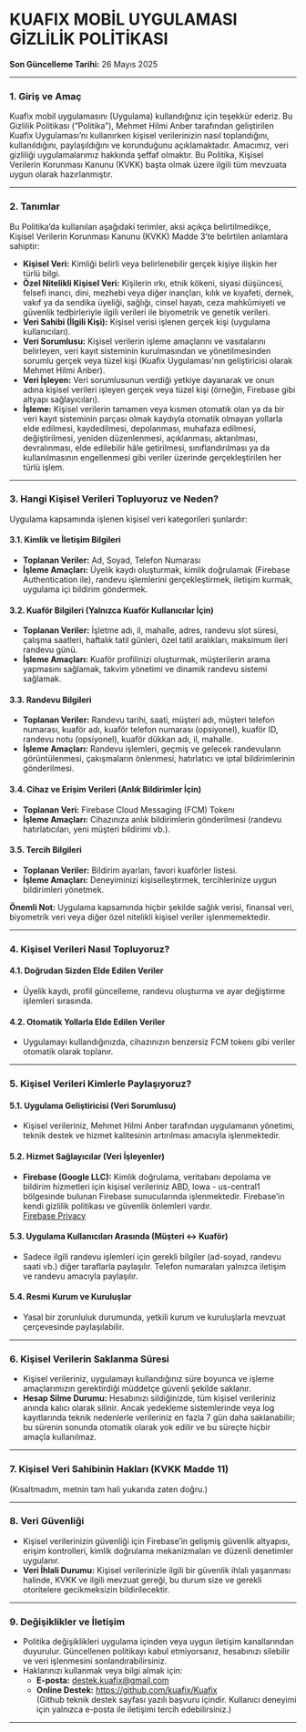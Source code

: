 # KUAFIX MOBİL UYGULAMASI GİZLİLİK POLİTİKASI

**Son Güncelleme Tarihi:** 26 Mayıs 2025

---

### 1. Giriş ve Amaç

Kuafix mobil uygulamasını (Uygulama) kullandığınız için teşekkür ederiz. Bu Gizlilik Politikası (“Politika”), Mehmet Hilmi Anber tarafından geliştirilen Kuafix Uygulaması’nı kullanırken kişisel verilerinizin nasıl toplandığını, kullanıldığını, paylaşıldığını ve korunduğunu açıklamaktadır. Amacımız, veri gizliliği uygulamalarımız hakkında şeffaf olmaktır. Bu Politika, Kişisel Verilerin Korunması Kanunu (KVKK) başta olmak üzere ilgili tüm mevzuata uygun olarak hazırlanmıştır.

---

### 2. Tanımlar

Bu Politika’da kullanılan aşağıdaki terimler, aksi açıkça belirtilmedikçe, Kişisel Verilerin Korunması Kanunu (KVKK) Madde 3’te belirtilen anlamlara sahiptir:

- **Kişisel Veri:** Kimliği belirli veya belirlenebilir gerçek kişiye ilişkin her türlü bilgi.
- **Özel Nitelikli Kişisel Veri:** Kişilerin ırkı, etnik kökeni, siyasi düşüncesi, felsefi inancı, dini, mezhebi veya diğer inançları, kılık ve kıyafeti, dernek, vakıf ya da sendika üyeliği, sağlığı, cinsel hayatı, ceza mahkûmiyeti ve güvenlik tedbirleriyle ilgili verileri ile biyometrik ve genetik verileri.
- **Veri Sahibi (İlgili Kişi):** Kişisel verisi işlenen gerçek kişi (uygulama kullanıcıları).
- **Veri Sorumlusu:** Kişisel verilerin işleme amaçlarını ve vasıtalarını belirleyen, veri kayıt sisteminin kurulmasından ve yönetilmesinden sorumlu gerçek veya tüzel kişi (Kuafix Uygulaması'nın geliştiricisi olarak Mehmet Hilmi Anber).
- **Veri İşleyen:** Veri sorumlusunun verdiği yetkiye dayanarak ve onun adına kişisel verileri işleyen gerçek veya tüzel kişi (örneğin, Firebase gibi altyapı sağlayıcıları).
- **İşleme:** Kişisel verilerin tamamen veya kısmen otomatik olan ya da bir veri kayıt sisteminin parçası olmak kaydıyla otomatik olmayan yollarla elde edilmesi, kaydedilmesi, depolanması, muhafaza edilmesi, değiştirilmesi, yeniden düzenlenmesi, açıklanması, aktarılması, devralınması, elde edilebilir hâle getirilmesi, sınıflandırılması ya da kullanılmasının engellenmesi gibi veriler üzerinde gerçekleştirilen her türlü işlem.

---

### 3. Hangi Kişisel Verileri Topluyoruz ve Neden?

Uygulama kapsamında işlenen kişisel veri kategorileri şunlardır:

#### 3.1. Kimlik ve İletişim Bilgileri
- **Toplanan Veriler:** Ad, Soyad, Telefon Numarası
- **İşleme Amaçları:** Üyelik kaydı oluşturmak, kimlik doğrulamak (Firebase Authentication ile), randevu işlemlerini gerçekleştirmek, iletişim kurmak, uygulama içi bildirim göndermek.

#### 3.2. Kuaför Bilgileri (Yalnızca Kuaför Kullanıcılar İçin)
- **Toplanan Veriler:** İşletme adı, il, mahalle, adres, randevu slot süresi, çalışma saatleri, haftalık tatil günleri, özel tatil aralıkları, maksimum ileri randevu günü.
- **İşleme Amaçları:** Kuaför profilinizi oluşturmak, müşterilerin arama yapmasını sağlamak, takvim yönetimi ve dinamik randevu sistemi sağlamak.

#### 3.3. Randevu Bilgileri
- **Toplanan Veriler:** Randevu tarihi, saati, müşteri adı, müşteri telefon numarası, kuaför adı, kuaför telefon numarası (opsiyonel), kuaför ID, randevu notu (opsiyonel), kuaför dükkan adı, il, mahalle.
- **İşleme Amaçları:** Randevu işlemleri, geçmiş ve gelecek randevuların görüntülenmesi, çakışmaların önlenmesi, hatırlatıcı ve iptal bildirimlerinin gönderilmesi.

#### 3.4. Cihaz ve Erişim Verileri (Anlık Bildirimler İçin)
- **Toplanan Veri:** Firebase Cloud Messaging (FCM) Tokenı
- **İşleme Amaçları:** Cihazınıza anlık bildirimlerin gönderilmesi (randevu hatırlatıcıları, yeni müşteri bildirimi vb.).

#### 3.5. Tercih Bilgileri
- **Toplanan Veriler:** Bildirim ayarları, favori kuaförler listesi.
- **İşleme Amaçları:** Deneyiminizi kişiselleştirmek, tercihlerinize uygun bildirimleri yönetmek.

**Önemli Not:** Uygulama kapsamında hiçbir şekilde sağlık verisi, finansal veri, biyometrik veri veya diğer özel nitelikli kişisel veriler işlenmemektedir.

---

### 4. Kişisel Verileri Nasıl Topluyoruz?

#### 4.1. Doğrudan Sizden Elde Edilen Veriler
- Üyelik kaydı, profil güncelleme, randevu oluşturma ve ayar değiştirme işlemleri sırasında.

#### 4.2. Otomatik Yollarla Elde Edilen Veriler
- Uygulamayı kullandığınızda, cihazınızın benzersiz FCM tokenı gibi veriler otomatik olarak toplanır.

---

### 5. Kişisel Verileri Kimlerle Paylaşıyoruz?

#### 5.1. Uygulama Geliştiricisi (Veri Sorumlusu)
- Kişisel verileriniz, Mehmet Hilmi Anber tarafından uygulamanın yönetimi, teknik destek ve hizmet kalitesinin artırılması amacıyla işlenmektedir.

#### 5.2. Hizmet Sağlayıcılar (Veri İşleyenler)
- **Firebase (Google LLC):** Kimlik doğrulama, veritabanı depolama ve bildirim hizmetleri için kişisel verileriniz ABD, Iowa - us-central1 bölgesinde bulunan Firebase sunucularında işlenmektedir. Firebase’in kendi gizlilik politikası ve güvenlik önlemleri vardır.  
  [Firebase Privacy](https://firebase.google.com/support/privacy)

#### 5.3. Uygulama Kullanıcıları Arasında (Müşteri <-> Kuaför)
- Sadece ilgili randevu işlemleri için gerekli bilgiler (ad-soyad, randevu saati vb.) diğer taraflarla paylaşılır. Telefon numaraları yalnızca iletişim ve randevu amacıyla paylaşılır.

#### 5.4. Resmi Kurum ve Kuruluşlar
- Yasal bir zorunluluk durumunda, yetkili kurum ve kuruluşlarla mevzuat çerçevesinde paylaşılabilir.

---

### 6. Kişisel Verilerin Saklanma Süresi

- Kişisel verileriniz, uygulamayı kullandığınız süre boyunca ve işleme amaçlarımızın gerektirdiği müddetçe güvenli şekilde saklanır.
- **Hesap Silme Durumu:** Hesabınızı sildiğinizde, tüm kişisel verileriniz anında kalıcı olarak silinir. Ancak yedekleme sistemlerinde veya log kayıtlarında teknik nedenlerle verileriniz en fazla 7 gün daha saklanabilir; bu sürenin sonunda otomatik olarak yok edilir ve bu süreçte hiçbir amaçla kullanılmaz.

---

### 7. Kişisel Veri Sahibinin Hakları (KVKK Madde 11)
(Kısaltmadım, metnin tam hali yukarıda zaten doğru.)

---

### 8. Veri Güvenliği

- Kişisel verilerinizin güvenliği için Firebase’in gelişmiş güvenlik altyapısı, erişim kontrolleri, kimlik doğrulama mekanizmaları ve düzenli denetimler uygulanır.
- **Veri İhlali Durumu:** Kişisel verilerinizle ilgili bir güvenlik ihlali yaşanması halinde, KVKK ve ilgili mevzuat gereği, bu durum size ve gerekli otoritelere gecikmeksizin bildirilecektir.

---

### 9. Değişiklikler ve İletişim

- Politika değişiklikleri uygulama içinden veya uygun iletişim kanallarından duyurulur. Güncellenen politikayı kabul etmiyorsanız, hesabınızı silebilir ve veri işlenmesini sonlandırabilirsiniz.
- Haklarınızı kullanmak veya bilgi almak için:
  - **E-posta:** destek.kuafix@gmail.com
  - **Online Destek:** https://github.com/kuafix/Kuafix  
  (Github teknik destek sayfası yazılı başvuru içindir. Kullanıcı deneyimi için yalnızca e-posta ile iletişimi tercih edebilirsiniz.)

---

